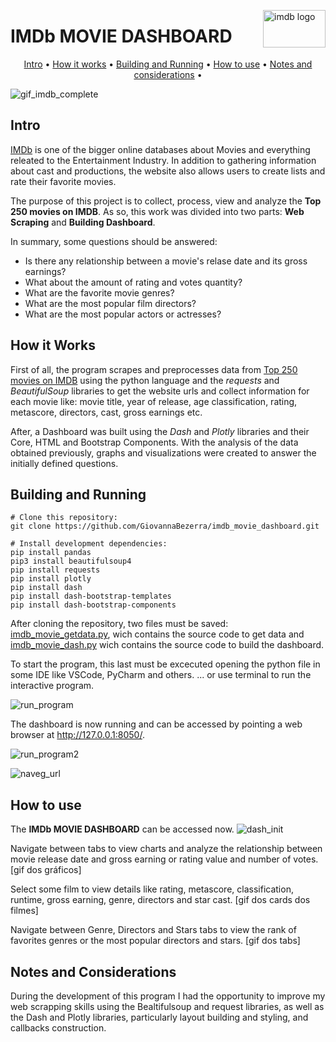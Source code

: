 <img src="https://user-images.githubusercontent.com/44107852/225351489-5af6215f-5b7a-485e-9ee9-8296ce33daec.png" align="right"
     alt="imdb logo" width="100" height="60">     
# IMDb MOVIE DASHBOARD

<p align="center">
  <a href="#intro">Intro</a> •
  <a href="#how-it-works">How it works</a> •
  <a href="#building-and-running">Building and Running</a> •
  <a href="#how-to-use">How to use</a> •
  <a href="#notes-and-considerations">Notes and considerations</a> •
</p>

![gif_imdb_complete](https://user-images.githubusercontent.com/44107852/225400194-cb0165fa-dbcd-4741-9fe2-3761586b8be8.gif)

## Intro 

[IMDb](https://www.imdb.com/) is one of the bigger online databases about Movies and everything releated 
to the Entertainment Industry. In addition to gathering information about cast and productions, the website
also allows users to create lists and rate their favorite movies.

The purpose of this project is to collect, process, view and analyze the **Top 250 movies on IMDB**. As so, this work was divided into two parts: **Web Scraping** and **Building Dashboard**.

In summary, some questions should be answered:  
* Is there any relationship between a movie's relase date and its gross earnings?
* What about the amount of rating and votes quantity?
* What are the favorite movie genres?
* What are the most popular film directors?
* What are the most popular actors or actresses?


## How it Works  

First of all, the program scrapes and preprocesses data from [Top 250 movies on IMDB](https://www.imdb.com/search/title/?groups=top_250&sort=user_rating) using the python language and the *requests* and *BeautifulSoup* libraries to get the website urls and collect information for each movie like: movie title, year of release, age classification, rating, metascore, directors, cast, gross earnings etc.

After, a Dashboard was built using the *Dash* and *Plotly* libraries and their Core, HTML and Bootstrap Components. With the analysis of the data obtained previously, graphs and visualizations were created to answer the initially defined questions.
 

## Building and Running

```
# Clone this repository:
git clone https://github.com/GiovannaBezerra/imdb_movie_dashboard.git

# Install development dependencies:
pip install pandas
pip3 install beautifulsoup4
pip install requests
pip install plotly
pip install dash
pip install dash-bootstrap-templates
pip install dash-bootstrap-components
```

After cloning the repository, two files must be saved: [imdb_movie_getdata.py](https://github.com/GiovannaBezerra/imdb_movie_dashboard/blob/main/imdb_movie_getdata.py), wich contains the source code to get data and [imdb_movie_dash.py](https://github.com/GiovannaBezerra/imdb_movie_dashboard/blob/main/imdb_movie_dash.py) wich contains the source code to build the dashboard.

To start the program, this last must be excecuted opening the python file in some IDE like VSCode, PyCharm and others.
... or use terminal to run the interactive program.   

![run_program](https://user-images.githubusercontent.com/44107852/225352197-f86f27e1-cfa4-41d1-bf01-c38d34a0fe8e.jpg)

The dashboard is now running and can be accessed by pointing a web browser at http://127.0.0.1:8050/.   

![run_program2](https://user-images.githubusercontent.com/44107852/225352283-32408af2-1ecf-499a-8000-172fd8bb97f5.jpg)   

![naveg_url](https://user-images.githubusercontent.com/44107852/225352368-020e63c9-c899-43ce-b9d9-b57153be6a0b.jpg)


## How to use

The **IMDb MOVIE DASHBOARD** can be accessed now.
![dash_init](https://user-images.githubusercontent.com/44107852/225352479-652a7e6f-91e5-4942-b4af-fd57c1629aca.jpg)

Navigate between tabs to view charts and analyze the relationship between movie release date and gross earning or rating value and number of votes.
[gif dos gráficos]

Select some film to view details like rating, metascore, classification, runtime, gross earning, genre, directors and star cast.
[gif dos cards dos filmes]

Navigate between Genre, Directors and Stars tabs to view the rank of favorites genres or the most popular directors and stars.
[gif dos tabs]


## Notes and Considerations

During the development of this program I had the opportunity to improve my web scrapping skills using the Bealtifulsoup and request libraries, as well as the Dash and Plotly libraries, particularly layout building and styling, and callbacks construction.
